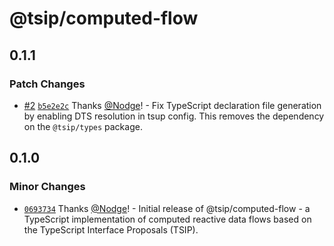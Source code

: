 # @tsip/computed-flow

## 0.1.1

### Patch Changes

- [#2](https://github.com/Nodge/tsip-computed-flow/pull/2) [`b5e2e2c`](https://github.com/Nodge/tsip-computed-flow/commit/b5e2e2c90266ba913bd12b6a3193885885edee95) Thanks [@Nodge](https://github.com/Nodge)! - Fix TypeScript declaration file generation by enabling DTS resolution in tsup config. This removes the dependency on the `@tsip/types` package.

## 0.1.0

### Minor Changes

- [`0693734`](https://github.com/Nodge/tsip-computed-flow/commit/0693734c5e0bc24a24230f711b29aff763364a6c) Thanks [@Nodge](https://github.com/Nodge)! - Initial release of @tsip/computed-flow - a TypeScript implementation of computed reactive data flows based on the TypeScript Interface Proposals (TSIP).
